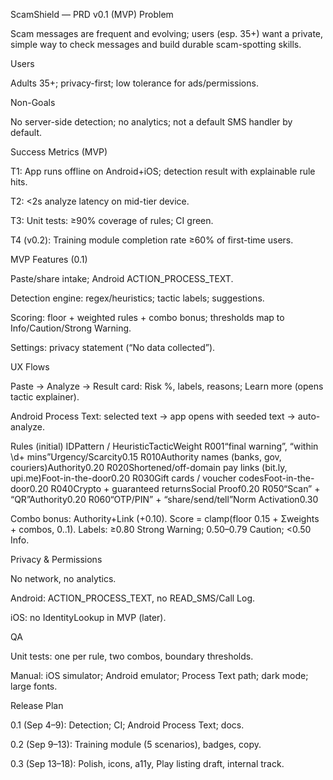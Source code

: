 ScamShield — PRD v0.1 (MVP)
Problem

Scam messages are frequent and evolving; users (esp. 35+) want a private, simple way to check messages and build durable scam-spotting skills.

Users

Adults 35+; privacy-first; low tolerance for ads/permissions.

Non-Goals

No server-side detection; no analytics; not a default SMS handler by default.

Success Metrics (MVP)

T1: App runs offline on Android+iOS; detection result with explainable rule hits.

T2: <2s analyze latency on mid-tier device.

T3: Unit tests: ≥90% coverage of rules; CI green.

T4 (v0.2): Training module completion rate ≥60% of first-time users.

MVP Features (0.1)

Paste/share intake; Android ACTION_PROCESS_TEXT.

Detection engine: regex/heuristics; tactic labels; suggestions.

Scoring: floor + weighted rules + combo bonus; thresholds map to Info/Caution/Strong Warning.

Settings: privacy statement (“No data collected”).

UX Flows

Paste → Analyze → Result card: Risk %, labels, reasons; Learn more (opens tactic explainer).

Android Process Text: selected text → app opens with seeded text → auto-analyze.

Rules (initial)
IDPattern / HeuristicTacticWeight
R001“final warning”, “within \d+ mins”Urgency/Scarcity0.15
R010Authority names (banks, gov, couriers)Authority0.20
R020Shortened/off-domain pay links (bit.ly, upi.me)Foot-in-the-door0.20
R030Gift cards / voucher codesFoot-in-the-door0.20
R040Crypto + guaranteed returnsSocial Proof0.20
R050“Scan” + “QR”Authority0.20
R060“OTP/PIN” + “share/send/tell”Norm Activation0.30

Combo bonus: Authority+Link (+0.10). Score = clamp(floor 0.15 + Σweights + combos, 0..1).
Labels: ≥0.80 Strong Warning; 0.50–0.79 Caution; <0.50 Info.

Privacy & Permissions

No network, no analytics.

Android: ACTION_PROCESS_TEXT, no READ_SMS/Call Log.

iOS: no IdentityLookup in MVP (later).

QA

Unit tests: one per rule, two combos, boundary thresholds.

Manual: iOS simulator; Android emulator; Process Text path; dark mode; large fonts.

Release Plan

0.1 (Sep 4–9): Detection; CI; Android Process Text; docs.

0.2 (Sep 9–13): Training module (5 scenarios), badges, copy.

0.3 (Sep 13–18): Polish, icons, a11y, Play listing draft, internal track.